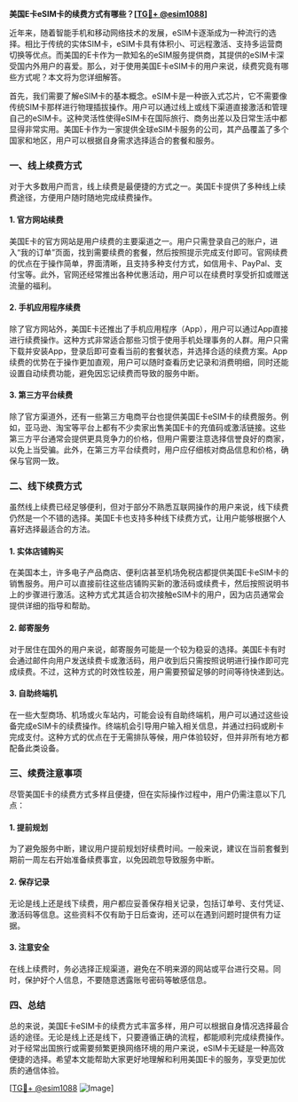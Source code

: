 **美国E卡eSIM卡的续费方式有哪些？[[TG💪+ @esim1088](https://t.me/s/esim1088)]**

近年来，随着智能手机和移动网络技术的发展，eSIM卡逐渐成为一种流行的选择。相比于传统的实体SIM卡，eSIM卡具有体积小、可远程激活、支持多运营商切换等优点。而美国的E卡作为一款知名的eSIM服务提供商，其提供的eSIM卡深受国内外用户的喜爱。那么，对于使用美国E卡eSIM卡的用户来说，续费究竟有哪些方式呢？本文将为您详细解答。

首先，我们需要了解eSIM卡的基本概念。eSIM卡是一种嵌入式芯片，它不需要像传统SIM卡那样进行物理插拔操作。用户可以通过线上或线下渠道直接激活和管理自己的eSIM卡。这种灵活性使得eSIM卡在国际旅行、商务出差以及日常生活中都显得非常实用。美国E卡作为一家提供全球eSIM卡服务的公司，其产品覆盖了多个国家和地区，用户可以根据自身需求选择适合的套餐和服务。

### **一、线上续费方式**

对于大多数用户而言，线上续费是最便捷的方式之一。美国E卡提供了多种线上续费途径，方便用户随时随地完成续费操作。

#### **1. 官方网站续费**
美国E卡的官方网站是用户续费的主要渠道之一。用户只需登录自己的账户，进入“我的订单”页面，找到需要续费的套餐，然后按照提示完成支付即可。官网续费的优点在于操作简单，界面清晰，且支持多种支付方式，如信用卡、PayPal、支付宝等。此外，官网还经常推出各种优惠活动，用户可以在续费时享受折扣或赠送流量的福利。

#### **2. 手机应用程序续费**
除了官方网站外，美国E卡还推出了手机应用程序（App），用户可以通过App直接进行续费操作。这种方式非常适合那些习惯于使用手机处理事务的人群。用户只需下载并安装App，登录后即可查看当前的套餐状态，并选择合适的续费方案。App续费的优势在于操作更加直观，用户可以随时查看历史记录和消费明细，同时还能设置自动续费功能，避免因忘记续费而导致的服务中断。

#### **3. 第三方平台续费**
除了官方渠道外，还有一些第三方电商平台也提供美国E卡eSIM卡的续费服务。例如，亚马逊、淘宝等平台上都有不少卖家出售美国E卡的充值码或激活链接。这些第三方平台通常会提供更具竞争力的价格，但用户需要注意选择信誉良好的商家，以免上当受骗。此外，在第三方平台续费时，用户应仔细核对商品信息和价格，确保与官网一致。

### **二、线下续费方式**

虽然线上续费已经足够便利，但对于部分不熟悉互联网操作的用户来说，线下续费仍然是一个不错的选择。美国E卡也支持多种线下续费方式，让用户能够根据个人喜好选择最适合的方法。

#### **1. 实体店铺购买**
在美国本土，许多电子产品商店、便利店甚至机场免税店都提供美国E卡eSIM卡的销售服务。用户可以直接前往这些店铺购买新的激活码或续费卡，然后按照说明书上的步骤进行激活。这种方式尤其适合初次接触eSIM卡的用户，因为店员通常会提供详细的指导和帮助。

#### **2. 邮寄服务**
对于居住在国外的用户来说，邮寄服务可能是一个较为稳妥的选择。美国E卡有时会通过邮件向用户发送续费卡或激活码，用户收到后只需按照说明进行操作即可完成续费。不过，这种方式的时效性较差，用户需要预留足够的时间等待快递到达。

#### **3. 自助终端机**
在一些大型商场、机场或火车站内，可能会设有自助终端机，用户可以通过这些设备完成eSIM卡的续费操作。终端机会引导用户输入相关信息，并通过扫码或刷卡完成支付。这种方式的优点在于无需排队等候，用户体验较好，但并非所有地方都配备此类设备。

### **三、续费注意事项**

尽管美国E卡的续费方式多样且便捷，但在实际操作过程中，用户仍需注意以下几点：

#### **1. 提前规划**
为了避免服务中断，建议用户提前规划好续费时间。一般来说，建议在当前套餐到期前一周左右开始准备续费事宜，以免因疏忽导致服务中断。

#### **2. 保存记录**
无论是线上还是线下续费，用户都应妥善保存相关记录，包括订单号、支付凭证、激活码等信息。这些资料不仅有助于日后查询，还可以在遇到问题时提供有力证据。

#### **3. 注意安全**
在线上续费时，务必选择正规渠道，避免在不明来源的网站或平台进行交易。同时，保护好个人信息，不要随意透露账号密码等敏感信息。

### **四、总结**

总的来说，美国E卡eSIM卡的续费方式丰富多样，用户可以根据自身情况选择最合适的途径。无论是线上还是线下，只要遵循正确的流程，都能顺利完成续费操作。对于经常出国旅行或需要频繁更换网络环境的用户来说，eSIM卡无疑是一种高效便捷的选择。希望本文能帮助大家更好地理解和利用美国E卡的服务，享受更加优质的通信体验。

[[TG💪+ @esim1088](https://t.me/s/esim1088) ![Image](https://i.postimg.cc/4NQfJmqS/Snipaste-2025-05-13-00-14-12.png)]